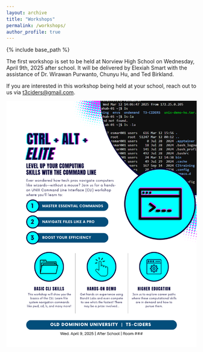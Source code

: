 ```yaml
---
layout: archive
title: "Workshops"
permalink: /workshops/
author_profile: true
---
```


{% include base_path %}

The first workshop is set to be held at Norview High School on Wednesday, April 9th, 2025 after school. It will be delivered by Elexiah Smart with the assistance of Dr. Wirawan Purwanto, Chunyu Hu, and Ted Birkland.

If you are interested in this workshop being held at your school, reach out to us via [t3ciders@gmail.com](t3ciders@gmail.com).

<img src='/images/OutreachWorkshopFlyer.png'>
